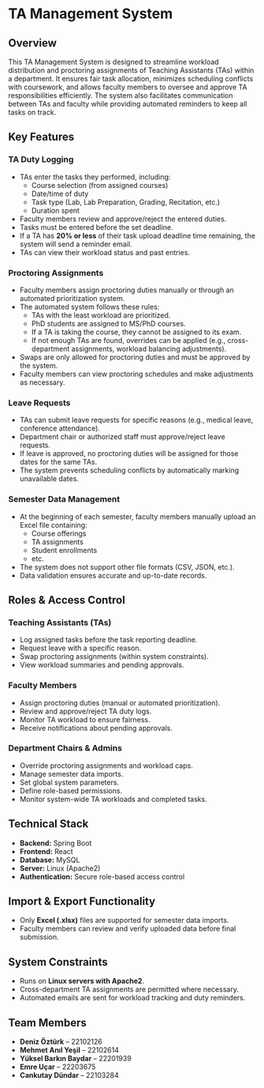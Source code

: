 # TA Management System

## Overview
This TA Management System is designed to streamline workload distribution and proctoring assignments of Teaching Assistants (TAs) within a department. It ensures fair task allocation, minimizes scheduling conflicts with coursework, and allows faculty members to oversee and approve TA responsibilities efficiently. The system also facilitates communication between TAs and faculty while providing automated reminders to keep all tasks on track.

## Key Features

### TA Duty Logging
- TAs enter the tasks they performed, including:
  - Course selection (from assigned courses)
  - Date/time of duty
  - Task type (Lab, Lab Preparation, Grading, Recitation, etc.)
  - Duration spent
- Faculty members review and approve/reject the entered duties.
- Tasks must be entered before the set deadline.
- If a TA has **20% or less** of their task upload deadline time remaining, the system will send a reminder email.
- TAs can view their workload status and past entries.

### Proctoring Assignments
- Faculty members assign proctoring duties manually or through an automated prioritization system.
- The automated system follows these rules:
  - TAs with the least workload are prioritized.
  - PhD students are assigned to MS/PhD courses.
  - If a TA is taking the course, they cannot be assigned to its exam.
  - If not enough TAs are found, overrides can be applied (e.g., cross-department assignments, workload balancing adjustments).
- Swaps are only allowed for proctoring duties and must be approved by the system.
- Faculty members can view proctoring schedules and make adjustments as necessary.

### Leave Requests
- TAs can submit leave requests for specific reasons (e.g., medical leave, conference attendance).
- Department chair or authorized staff must approve/reject leave requests.
- If leave is approved, no proctoring duties will be assigned for those dates for the same TAs.
- The system prevents scheduling conflicts by automatically marking unavailable dates.

### Semester Data Management
- At the beginning of each semester, faculty members manually upload an Excel file containing:
  - Course offerings
  - TA assignments
  - Student enrollments
  - etc.
- The system does not support other file formats (CSV, JSON, etc.).
- Data validation ensures accurate and up-to-date records.

## Roles & Access Control

### Teaching Assistants (TAs)
- Log assigned tasks before the task reporting deadline.
- Request leave with a specific reason.
- Swap proctoring assignments (within system constraints).
- View workload summaries and pending approvals.

### Faculty Members
- Assign proctoring duties (manual or automated prioritization).
- Review and approve/reject TA duty logs.
- Monitor TA workload to ensure fairness.
- Receive notifications about pending approvals.

### Department Chairs & Admins
- Override proctoring assignments and workload caps.
- Manage semester data imports.
- Set global system parameters.
- Define role-based permissions.
- Monitor system-wide TA workloads and completed tasks.

## Technical Stack
- **Backend:** Spring Boot
- **Frontend:** React
- **Database:** MySQL
- **Server:** Linux (Apache2)
- **Authentication:** Secure role-based access control

## Import & Export Functionality
- Only **Excel (.xlsx)** files are supported for semester data imports.
- Faculty members can review and verify uploaded data before final submission.

## System Constraints
- Runs on **Linux servers with Apache2**.
- Cross-department TA assignments are permitted where necessary.
- Automated emails are sent for workload tracking and duty reminders.

## Team Members
- **Deniz Öztürk** – 22102126
- **Mehmet Anıl Yeşil** – 22102614
- **Yüksel Barkın Baydar** – 22201939
- **Emre Uçar** – 22203675
- **Cankutay Dündar** – 22103284
